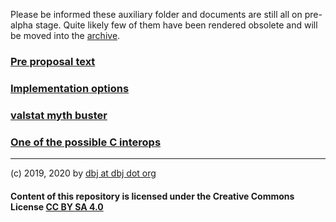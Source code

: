 
Please be informed these auxiliary folder and documents are still all on pre-alpha stage. Quite likely few of them have been rendered obsolete and will be moved into the [archive](../archive/).

### [Pre proposal text](architecture_design.md)

### [Implementation options](one_of_the_implementations.md)

### [valstat myth buster](valstat_myth_buster.md)

### [One of the possible C interops](one_of_the_possible_C_interops.md)

---
(c) 2019, 2020 by [dbj at dbj dot org](mailto:dbj@dbj.org)

#### Content of this repository is licensed under the Creative Commons License [CC BY SA 4.0](LICENSE.md)

